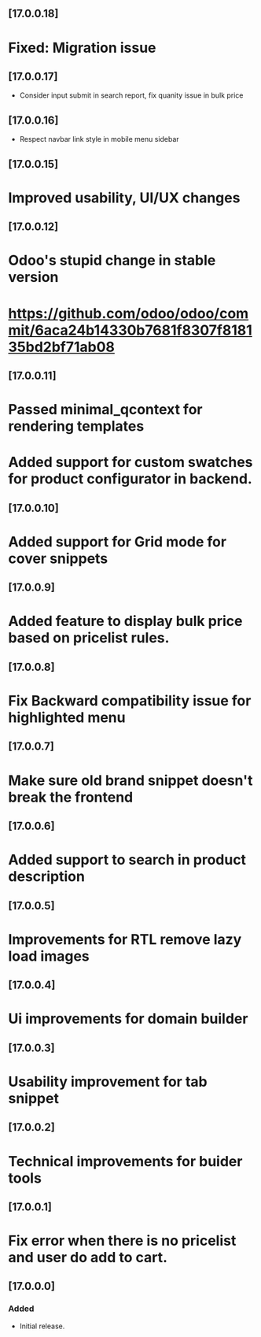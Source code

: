 ## [17.0.0.18]
# Fixed: Migration issue
## [17.0.0.17]
- Consider input submit in search report, fix quanity issue in bulk price
## [17.0.0.16]
- Respect navbar link style in mobile menu sidebar
## [17.0.0.15]
# Improved usability, UI/UX changes
## [17.0.0.12]
# Odoo's stupid change in stable version
# https://github.com/odoo/odoo/commit/6aca24b14330b7681f8307f818135bd2bf71ab08
## [17.0.0.11]
# Passed minimal_qcontext for rendering templates
# Added support for custom swatches for product configurator in backend.
## [17.0.0.10]
# Added support for Grid mode for cover snippets
## [17.0.0.9]
# Added feature to display bulk price based on pricelist rules.
## [17.0.0.8]
# Fix Backward compatibility issue for highlighted menu
## [17.0.0.7]
# Make sure old brand snippet doesn't break the frontend
## [17.0.0.6]
# Added support to search in product description
## [17.0.0.5]
# Improvements for RTL remove lazy load images
## [17.0.0.4]
# Ui improvements for domain builder
## [17.0.0.3]
# Usability improvement for tab snippet
## [17.0.0.2]
# Technical improvements for buider tools
## [17.0.0.1]
# Fix error when there is no pricelist and user do add to cart.
## [17.0.0.0]
### Added
- Initial release.
